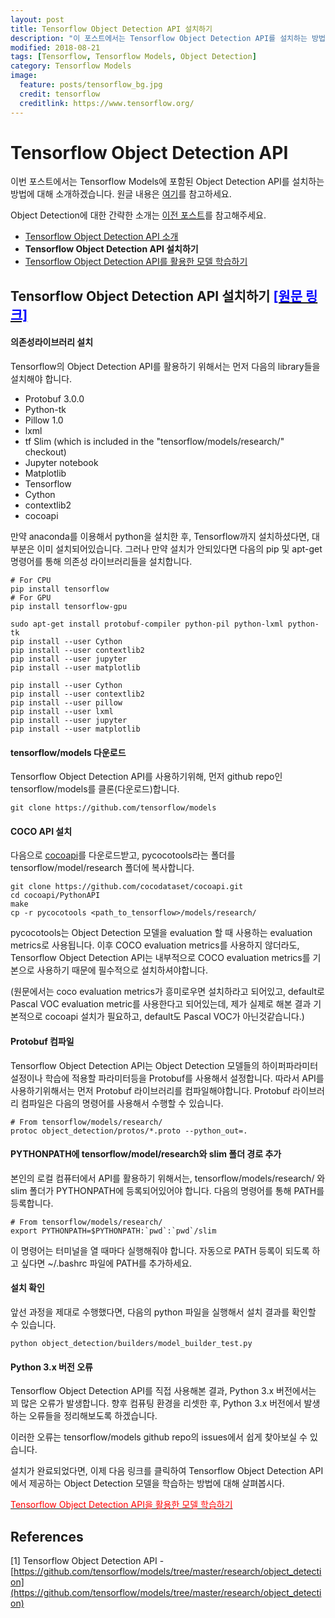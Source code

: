 ```yaml
---
layout: post
title: Tensorflow Object Detection API 설치하기
description: "이 포스트에서는 Tensorflow Object Detection API를 설치하는 방법에 대해 소개하겠습니다."
modified: 2018-08-21
tags: [Tensorflow, Tensorflow Models, Object Detection]
category: Tensorflow Models
image:
  feature: posts/tensorflow_bg.jpg
  credit: tensorflow
  creditlink: https://www.tensorflow.org/
---
```


# Tensorflow Object Detection API
이번 포스트에서는 Tensorflow Models에 포함된 Object Detection API를 설치하는 방법에 대해 소개하겠습니다. 원글 내용은 [여기](https://github.com/tensorflow/models/blob/master/research/object_detection/g3doc/installation.md)를 참고하세요.

Object Detection에 대한 간략한 소개는 [이전 포스트](http://localhost:4000/tensorflow%20models/Tensorflow-Object-Detection-API/)를 참고해주세요.

- [Tensorflow Object Detection API 소개](/tensorflow%20models/Tensorflow-Object-Detection-API/)
- **Tensorflow Object Detection API 설치하기**
- [Tensorflow Object Detection API를 활용한 모델 학습하기](/tensorflow%20models/Tensorflow-Object-Detection-API-Training/)

## Tensorflow Object Detection API 설치하기 [<span style="color:blue">[원문 링크]</span>](https://github.com/tensorflow/models/blob/master/research/object_detection/g3doc/installation.md)
#### 의존성라이브러리 설치
Tensorflow의 Object Detection API를 활용하기 위해서는 먼저 다음의 library들을 설치해야 합니다.

- Protobuf 3.0.0
- Python-tk
- Pillow 1.0
- lxml
- tf Slim (which is included in the "tensorflow/models/research/" checkout)
- Jupyter notebook
- Matplotlib
- Tensorflow
- Cython
- contextlib2
- cocoapi

만약 anaconda를 이용해서 python을 설치한 후, Tensorflow까지 설치하셨다면, 대부분은 이미 설치되어있습니다.
그러나 만약 설치가 안되있다면 다음의 pip 및 apt-get 명령어를 통해 의존성 라이브러리들을 설치합니다.

```shell
# For CPU
pip install tensorflow
# For GPU
pip install tensorflow-gpu

sudo apt-get install protobuf-compiler python-pil python-lxml python-tk
pip install --user Cython
pip install --user contextlib2
pip install --user jupyter
pip install --user matplotlib

pip install --user Cython
pip install --user contextlib2
pip install --user pillow
pip install --user lxml
pip install --user jupyter
pip install --user matplotlib
```

#### tensorflow/models 다운로드
Tensorflow Object Detection API를 사용하기위해, 먼저 github repo인 tensorflow/models를 클론(다운로드)합니다.

```shell
git clone https://github.com/tensorflow/models
```

#### COCO API 설치
다음으로 [cocoapi](https://github.com/cocodataset/cocoapi)를 다운로드받고, pycocotools라는 폴더를 tensorflow/model/research 폴더에 복사합니다.

```shell
git clone https://github.com/cocodataset/cocoapi.git
cd cocoapi/PythonAPI
make
cp -r pycocotools <path_to_tensorflow>/models/research/
```

pycocotools는 Object Detection 모델을 evaluation 할 때 사용하는 evaluation metrics로 사용됩니다. 이후 COCO evaluation metrics를 사용하지 않더라도,
Tensorflow Object Detection API는 내부적으로 COCO evaluation metrics를 기본으로 사용하기 때문에 필수적으로 설치하셔야합니다.

(원문에서는 coco evaluation metrics가 흥미로우면 설치하라고 되어있고, default로 Pascal VOC evaluation metric를 사용한다고 되어있는데, 제가 실제로 해본 결과 기본적으로 cocoapi 설치가 필요하고, default도 Pascal VOC가 아닌것같습니다.)

#### Protobuf 컴파일
Tensorflow Object Detection API는 Object Detection 모델들의 하이퍼파라미터 설정이나 학습에 적용할 파라미터등을 Protobuf를 사용해서 설정합니다. 따라서 API를 사용하기위해서는 먼저 Protobuf 라이브러리를 컴파일해야합니다.
Protobuf 라이브러리 컴파일은 다음의 명령어를 사용해서 수행할 수 있습니다.

```shell
# From tensorflow/models/research/
protoc object_detection/protos/*.proto --python_out=.
```

#### PYTHONPATH에 tensorflow/model/research와 slim 폴더 경로 추가
본인의 로컬 컴퓨터에서 API를 활용하기 위해서는, tensorflow/models/research/ 와 slim 폴더가 PYTHONPATH에 등록되어있어야 합니다.
다음의 명령어를 통해 PATH를 등록합니다.

```shell
# From tensorflow/models/research/
export PYTHONPATH=$PYTHONPATH:`pwd`:`pwd`/slim
```

이 명령어는 터미널을 열 때마다 실행해줘야 합니다. 자동으로 PATH 등록이 되도록 하고 싶다면 ~/.bashrc 파일에 PATH를 추가하세요.

#### 설치 확인
앞선 과정을 제대로 수행했다면, 다음의 python 파일을 실행해서 설치 결과를 확인할 수 있습니다.

```shell
python object_detection/builders/model_builder_test.py
```

#### Python 3.x 버전 오류
Tensorflow Object Detection API를 직접 사용해본 결과,
Python 3.x 버전에서는 꾀 많은 오류가 발생합니다. 향후 컴퓨팅 환경을 리셋한 후, Python 3.x 버전에서 발생하는 오류들을 정리해보도록 하겠습니다.

이러한 오류는 tensorflow/models github repo의 issues에서 쉽게 찾아보실 수 있습니다.

설치가 완료되었다면, 이제 다음 링크를 클릭하여 Tensorflow Object Detection API에서 제공하는 Object Detection 모델을 학습하는 방법에 대해 살펴봅시다.

[<span style="color:red">Tensorflow Object Detection API을 활용한 모델 학습하기</span>](/tensorflow%20models/Tensorflow-Object-Detection-API-Training/)

## References
[1] Tensorflow Object Detection API - [https://github.com/tensorflow/models/tree/master/research/object_detection](https://github.com/tensorflow/models/tree/master/research/object_detection) <br />